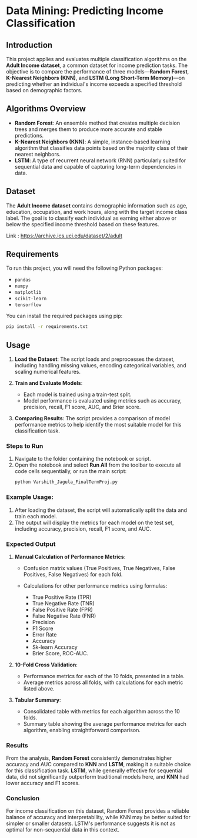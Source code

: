 # Data Mining: Predicting Income Classification

## Introduction

This project applies and evaluates multiple classification algorithms on the **Adult Income dataset**, a common dataset for income prediction tasks. The objective is to compare the performance of three models—**Random Forest**, **K-Nearest Neighbors (KNN)**, and **LSTM (Long Short-Term Memory)**—on predicting whether an individual's income exceeds a specified threshold based on demographic factors.

## Algorithms Overview

- **Random Forest**: An ensemble method that creates multiple decision trees and merges them to produce more accurate and stable predictions.
- **K-Nearest Neighbors (KNN)**: A simple, instance-based learning algorithm that classifies data points based on the majority class of their nearest neighbors.
- **LSTM**: A type of recurrent neural network (RNN) particularly suited for sequential data and capable of capturing long-term dependencies in data.

## Dataset

The **Adult Income dataset** contains demographic information such as age, education, occupation, and work hours, along with the target income class label. The goal is to classify each individual as earning either above or below the specified income threshold based on these features.

Link : https://archive.ics.uci.edu/dataset/2/adult

## Requirements

To run this project, you will need the following Python packages:

- `pandas`
- `numpy`
- `matplotlib`
- `scikit-learn`
- `tensorflow`

You can install the required packages using pip:

```bash
pip install -r requirements.txt
```

## Usage

1. **Load the Dataset**: The script loads and preprocesses the dataset, including handling missing values, encoding categorical variables, and scaling numerical features.
   
2. **Train and Evaluate Models**:
   - Each model is trained using a train-test split.
   - Model performance is evaluated using metrics such as accuracy, precision, recall, F1 score, AUC, and Brier score.

3. **Comparing Results**: The script provides a comparison of model performance metrics to help identify the most suitable model for this classification task.

### Steps to Run

1. Navigate to the folder containing the notebook or script.
2. Open the notebook and select **Run All** from the toolbar to execute all code cells sequentially, or run the main script:
   ```bash
   python Varshith_Jagula_FinalTermProj.py
   ```

### Example Usage:

1. After loading the dataset, the script will automatically split the data and train each model.
2. The output will display the metrics for each model on the test set, including accuracy, precision, recall, F1 score, and AUC.


### Expected Output

1. **Manual Calculation of Performance Metrics**:
   - Confusion matrix values (True Positives, True Negatives, False Positives, False Negatives) for each fold.
     
   - Calculations for other performance metrics using formulas:
     - True Positive Rate (TPR)
     - True Negative Rate (TNR)
     - False Positive Rate (FPR)
     - False Negative Rate (FNR)
     - Precision
     - F1 Score
     - Error Rate
     - Accuracy
     - Sk-learn Accuracy
     - Brier Score, ROC-AUC.

2. **10-Fold Cross Validation**:
   - Performance metrics for each of the 10 folds, presented in a table.
   - Average metrics across all folds, with calculations for each metric listed above.

3. **Tabular Summary**:
   - Consolidated table with metrics for each algorithm across the 10 folds.
   - Summary table showing the average performance metrics for each algorithm, enabling straightforward comparison.


### Results

From the analysis, **Random Forest** consistently demonstrates higher accuracy and AUC compared to **KNN** and **LSTM**, making it a suitable choice for this classification task. **LSTM**, while generally effective for sequential data, did not significantly outperform traditional models here, and **KNN** had lower accuracy and F1 scores.

### Conclusion

For income classification on this dataset, Random Forest provides a reliable balance of accuracy and interpretability, while KNN may be better suited for simpler or smaller datasets. LSTM's performance suggests it is not as optimal for non-sequential data in this context.
